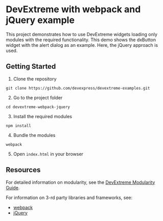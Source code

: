 # DevExtreme with webpack and jQuery example

This project demonstrates how to use DevExtreme widgets loading only modules with the required functionality. This demo shows the dxButton widget with the alert dialog as an example. Here, the jQuery approach is used.

## Getting Started

1. Clone the repository   
 ``` text
 git clone https://github.com/devexpress/devextreme-examples.git
 ```

2. Go to the project folder
 ``` text  
 cd devextreme-webpack-jquery
  ```

3. Install the required modules   
 ``` text
 npm install  
 ```

4. Bundle the modules   
 ``` text
 webpack
 ```

5. Open `index.html` in your browser

## Resources

For detailed information on modularity, see the [DevExtreme Modularity Guide](http://js.devexpress.com/Documentation/Guide/Common/Modularity?version=16_1&approach=jQuery).

For information on 3-rd party libraries and frameworks, see:

- [webpack](http://webpack.github.io/docs/)
- [jQuery](http://jquery.com/)
